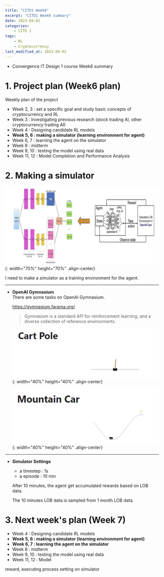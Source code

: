 ```yaml
---
title: "CITD1 Week6"
excerpt: "CITD1 Week6 summary"
date: 2023-04-02
categories:
    - CITD 1
tags:
    - RL
    - Cryptocurrency
last_modified_at: 2023-04-02
---
```

- Convergence IT Design 1 course Week6 summary


# 1. Project plan (Week6 plan)

Weekly plan of the project

- Week 2, 3 : set a specific goal and study basic concepts of cryptocurrency and RL
- Week 3 : Investigating previous research (stock trading AI, other cryptocurrency trading AI)
- Week 4 : Designing candidate RL models  
- **Week 5, 6 : making a simulator (learning environment for agent)**   
- Week 6, 7 : learning the agent on the simulator   
- Week 8 : midterm   
- Week 9, 10 : testing the model using real data   
- Week 11, 12 : Model Completion and Performance Analysis


# 2. Making a simulator  

![DQN-architecture](/assets/images/DQN-architecture.png){: width="70%" height="70%" .align-center}

I need to make a simulator as a training environment for the agent.

- - -

- **OpenAI Gymnasium**  
  There are some tasks on OpenAI Gymnasium.

  <https://gymnasium.farama.org/>

  > Gymnasium is a standard API for reinforcement learning, and a diverse collection of reference environments.

  ![Cart Pole](/assets/images/Cart-Pole.png){: width="40%" height="40%" .align-center}

  ![Mountain Car](/assets/images/Mountain-Car.png){: width="40%" height="40%" .align-center}

- - -

- **Simulator Settings**  
  - a timestep : 1s  
  - a episode : 10 min 

  After 10 minutes, the agent get accumulated rewards based on LOB data.

  The 10 minutes LOB data is sampled from 1 month LOB data.
  

# 3. Next week's plan (Week 7) 

- Week 4 : Designing candidate RL models   
- **Week 5, 6 : making a simulator (learning environment for agent)**    
- **Week 6, 7 : learning the agent on the simulator**   
- Week 8 : midterm    
- Week 9, 10 : testing the model using real data    
- Week 11, 12 : Model 

reward, executing process setting on simulator

